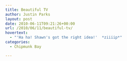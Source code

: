 ```yaml
---
title: Beautiful TV
author: Justin Parks
layout: post
date: 2010-06-11T09:21:26+00:00
url: /2010/06/11/beautiful-tv/
hovertext:
  - "'Ha ha! Shawn's got the right idea!'  *ziiiip*"
categories:
  - Chipmunk Bay

---
```

